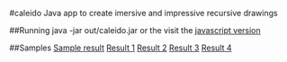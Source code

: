 #caleido
Java app to create imersive and impressive recursive drawings

##Running
java -jar out/caleido.jar or the visit the [javascript version](http://ritcher.com.br/caleido/index.html)

##Samples
[Sample result](https://github.com/thiagoritcher/caleido/blob/master/samples/sample.jpg)
[Result 1](samples/1.png)
[Result 2](samples/2.png)
[Result 3](samples/3.png)
[Result 4](samples/4.png)
